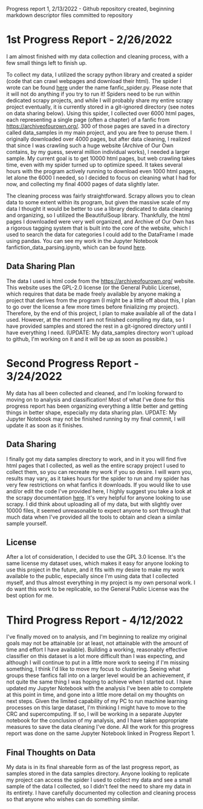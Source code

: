Progress report 1, 2/13/2022 - Github repository created, beginning markdown descriptor files committed to repository

# 1st Progress Report - 2/26/2022

I am almost finished with my data collection and cleaning process, with a few small things left to finish up. 

To collect my data, I utilized the scrapy python library and created a spider (code that can crawl webpages and download their
html). The spider I wrote can be found [here](https://github.com/Data-Science-for-Linguists-2022/Fanfiction-Classification-Analysis/blob/main/fanfic_spider.py) under the name fanfic_spider.py. Please note that it will not
do anything if you try to run it! Spiders need to be run within dedicated scrapy projects, and while I will probably share
my entire scrapy project eventually, it is currently stored in a git-ignored directory (see notes on data sharing below).
Using this spider, I collected over 6000 html pages, each representing a single page (often a chapter) of a fanfic from 
https://archiveofourown.org/. 300 of those pages are saved in a directory called data_samples in my main project, and you
are free to peruse them. I originally downloaded over 4000 pages, but after data cleaning, I realized that since I was crawling
such a huge website (Archive of Our Own contains, by my guess, several million individual works), I needed a larger sample. 
My current goal is to get 10000 html pages, but web crawling takes time, even with my spider turned up to optimize speed. It
takes several hours with the program actively running to download even 1000 html pages, let alone the 6000 I needed, so I
decided to focus on cleaning what I had for now, and collecting my final 4000 pages of data slightly later.

The cleaning process was fairly straightforward. Scrapy allows you to clean data to some extent within its program, but given
the massive scale of my data I thought it would be better to use a library dedicated to data cleaning and organizing, so I 
utilized the BeautifulSoup library. Thankfully, the html pages I downloaded were very well organized, and Archive of Our Own
has a rigorous tagging system that is built into the core of the website, which I used to search the data for categories I 
could add to the DataFrame I made using pandas. You can see my work in the Jupyter Notebook fanfiction_data_parsing.ipynb,
which can be found [here](https://github.com/Data-Science-for-Linguists-2022/Fanfiction-Classification-Analysis/blob/main/fanfiction_data_parsing.ipynb).

## Data Sharing Plan

The data I used is html code from the https://archiveofourown.org/ website. This website uses the GPL-2.0 license (or the
General Public License), which requires that data be made freely available by anyone making a project that derives from the
program (I might be a little off about this, I plan to go over the license a few more times before finializing my project). 
Therefore, by the end of this project, I plan to make available all of the data I used. However, at the moment I am not 
finished compiling my data, so I have provided samples and stored the rest in a git-ignored directory until I have everything
I need. (UPDATE: My data_samples directory won't upload to github, I'm working on it and it will be up as soon as possible.)

# Second Progress Report - 3/24/2022

My data has all been collected and cleaned, and I'm looking forward to moving on to analysis and classification! Most of what
I've done for this progress report has been organizing everything a little better and getting things in better shape, especially
my data sharing plan. UPDATE: My Jupyter Notebook may not be finished running by my final commit, I will update it as soon as
it finishes.

## Data Sharing

I finally got my data samples directory to work, and in it you will find five html pages that I collected, as well as the 
entire scrapy project I used to collect them, so you can recreate my work if you so desire. I will warn you, results may vary,
as it takes hours for the spider to run and my spider has very few restrictions on what fanfics it downloads. If you would
like to use and/or edit the code I've provided here, I highly suggest you take a look at the scrapy documentation [here](https://doc.scrapy.org/en/latest/index.html).
It's very helpful for anyone looking to use scrapy. I did think about uploading all of my data, but with slightly over 10000
files, it seemed unreasonable to expect anyone to sort through that much data when I've provided all the tools to obtain and
clean a similar sample yourself.

## License

After a lot of consideration, I decided to use the GPL 3.0 license. It's the same license my dataset uses, which makes it easy
for anyone looking to use this project in the future, and it fits with my desire to make my work available to the public, 
especially since I'm using data that I collected myself, and thus almost everything in my project is my own personal work.
I do want this work to be replicable, so the General Public License was the best option for me.

# Third Progress Report - 4/12/2022

I've finally moved on to analysis, and I'm beginning to realize my original goals may not be attainable (or at least, not 
attainable with the amount of time and effort I have available). Building a working, reasonably effective classifier on this
dataset is a lot more difficult than I was expecting, and although I will continue to put in a little more work to seeing if
I'm missing something, I think I'd like to move my focus to clustering. Seeing what groups these fanfics fall into on a larger
level would be an achievement, if not quite the same thing I was hoping to achieve when I started out. I have updated my 
Jupyter Notebook with the analysis I've been able to complete at this point in time, and gone into a little more detail on my
thoughts on next steps. Given the limited capability of my PC to run machine learning processes on this large dataset, I'm 
thinking I might have to move to the CRC and supercomputing. If so, I will be working in a separate Jupyter notebook for the
conclusion of my analysis, and I have taken appropriate measures to save the data cleaning I've done. All the work for this
progress report was done on the same Jupyter Notebook linked in Progress Report 1.

## Final Thoughts on Data

My data is in its final shareable form as of the last progress report, as samples stored in the data samples directory. Anyone
looking to replicate my project can access the spider I used to collect my data and see a small sample of the data I collected,
so I didn't feel the need to share my data in its entirety. I have carefully documented my collection and cleaning process so 
that anyone who wishes can do something similar.